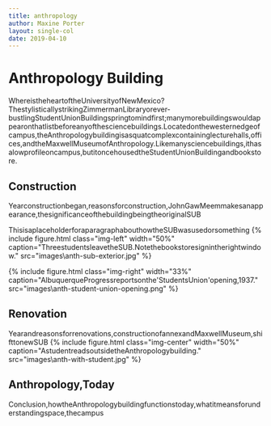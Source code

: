 ```yaml
---
title: anthropology
author: Maxine Porter
layout: single-col
date: 2019-04-10
---
```


# Anthropology Building
WhereistheheartoftheUniversityofNewMexico?ThestylisticallystrikingZimmermanLibraryorever-bustlingStudentUnionBuildingspringtomindfirst;manymorebuildingswouldappearonthatlistbeforeanyofthesciencebuildings.Locatedonthewesternedgeofcampus,theAnthropologybuildingisasquatcomplexcontaininglecturehalls,offices,andtheMaxwellMuseumofAnthropology.Likemanysciencebuildings,ithasalowprofileoncampus,butitoncehousedtheStudentUnionBuildingandbookstore.

## Construction

Yearconstructionbegan,reasonsforconstruction,JohnGawMeemmakesanappearance,thesignificanceofthebuildingbeingtheoriginalSUB

ThisisaplaceholderforaparagraphabouthowtheSUBwasusedorsomething
{% include figure.html class="img-left" width="50%" caption="ThreestudentsleavetheSUB.Notethebookstoresignintherightwindow." src="images\anth-sub-exterior.jpg" %}

{% include figure.html class="img-right" width="33%" caption="AlbuquerqueProgressreportsonthe'StudentsUnion'opening,1937." src="images\anth-student-union-opening.png" %}

## Renovation
Yearandreasonsforrenovations,constructionofannexandMaxwellMuseum,shifttonewSUB
{% include figure.html class="img-center" width="50%" caption="AstudentreadsoutsidetheAnthropologybuilding." src="images\anth-with-student.jpg" %}

## Anthropology,Today
Conclusion,howtheAnthropologybuildingfunctionstoday,whatitmeansforunderstandingspace,thecampus
